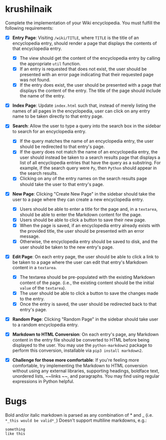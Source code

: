 # krushilnaik
Complete the implementation of your Wiki encyclopedia. You must fulfill the following requirements:

- [x] **Entry Page**: Visiting ```/wiki/TITLE```, where ```TITLE``` is the title of an encyclopedia entry, should render a page that displays the contents of that encyclopedia entry.
  - [x] The view should get the content of the encyclopedia entry by calling the appropriate ```util``` function.
  - [x] If an entry is requested that does not exist, the user should be presented with an error page indicating that their requested page was not found.
  - [x] If the entry does exist, the user should be presented with a page that displays the content of the entry. The title of the page should include the name of the entry.
- [x] **Index Page**: Update ```index.html``` such that, instead of merely listing the names of all pages in the encyclopedia, user can click on any entry name to be taken directly to that entry page.
- [x] **Search**: Allow the user to type a query into the search box in the sidebar to search for an encyclopedia entry.
  - [x] If the query matches the name of an encyclopedia entry, the user should be redirected to that entry's page.
  - [x] If the query does not match the name of an encyclopedia entry, the user should instead be taken to a search results page that displays a list of all encyclopedia entries that have the query as a substring. For example, if the search query were ```Py```, then ```Python``` should appear in the search results.
  - [x] Clicking on any of the entry names on the search results page should take the user to that entry's page.
- [x] **New Page**: Clicking "Create New Page" in the sidebar should take the user to a page where they can create a new encyclopedia entry.
  - [x] Users should be able to enter a title for the page and, in a ```textarea```, should be able to enter the Markdown content for the page.
  - [x] Users should be able to click a button to save their new page.
  - [x] When the page is saved, if an encyclopedia entry already exists with the provided title, the user should be presented with an error message.
  - [x] Otherwise, the encyclopedia entry should be saved to disk, and the user should be taken to the new entry's page.
- [x] **Edit Page**: On each entry page, the user should be able to click a link to be taken to a page where the user can edit that entry's Markdown content in a ```textarea```.
  - [x] The textarea should be pre-populated with the existing Markdown content of the page. (i.e., the existing content should be the initial ```value``` of the ```textarea```).
  - [x] The user should be able to click a button to save the changes made to the entry.
  - [x] Once the entry is saved, the user should be redirected back to that entry's page.
- [x] **Random Page**: Clicking "Random Page" in the sidebar should take user to a random encyclopedia entry.
- [x] **Markdown to HTML Conversion**: On each entry's page, any Markdown content in the entry file should be converted to HTML before being displayed to the user. You may use the ```python-markdown2``` package to perform this conversion, installable via ```pip3 install markdown2```.
- [x] **Challenge for those more comfortable**: If you're feeling more comfortable, try implementing the Markdown to HTML conversion without using any external libraries, supporting headings, boldface text, unordered lists, ~~links ~~, and paragraphs. You may find using regular expressions in Python helpful.


# Bugs
Bold and/or italic markdown is parsed as any combination of * and _ (i.e. ```*_this would be valid*_```)
Doesn't support multiline markdowns, e.g.:
```
something
like this
```
